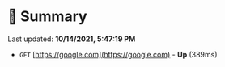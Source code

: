 # 📖 Summary
Last updated: **10/14/2021, 5:47:19 PM**

- `GET` [https://google.com](https://google.com) - **Up** (389ms)

